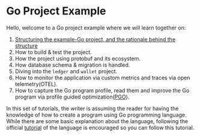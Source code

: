 # Go Project Example

Hello, welcome to a Go project example where we will learn together on:

1. [Structuring the example-Go project, and the rationale behind the structure](project-structure.md)
1. How to build & test the project.
1. How the project using protobuf and its ecosystem.
1. How database schema & migration is handled.
1. Diving into the `ledger` and `wallet` project.
1. How to monitor the application via custom metrics and traces via open telemetry(OTEL).
1. How to capture the Go program profile, read them and improve the Go program via profile guided optimization([PGO](https://go.dev/doc/pgo)).

In this set of tutorials, the writer is assuming the reader for having the knowledge of how to create a program using Go programming language. While there are some basic explanation about the language, following the official [tutorial](https://go.dev/doc/tutorial/getting-started) of the language is encouraged so you can follow this tutorial.